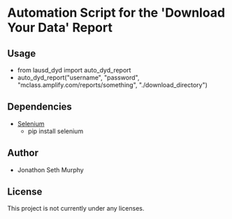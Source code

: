 # Automation Script for the 'Download Your Data' Report

## Usage

* from lausd_dyd import auto_dyd_report
* auto_dyd_report("username", "password", "mclass.amplify.com/reports/something", "./download_directory")

## Dependencies

* [Selenium](https://selenium-python.readthedocs.io/installation.html)
  * pip install selenium

## Author

* Jonathon Seth Murphy

## License

This project is not currently under any licenses.
